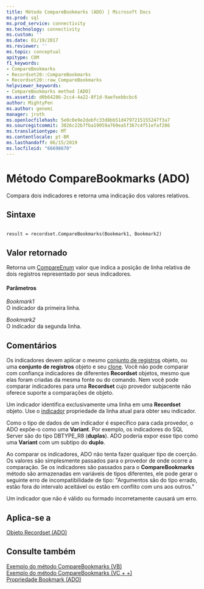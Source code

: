 ```yaml
---
title: Método CompareBookmarks (ADO) | Microsoft Docs
ms.prod: sql
ms.prod_service: connectivity
ms.technology: connectivity
ms.custom: ''
ms.date: 01/19/2017
ms.reviewer: ''
ms.topic: conceptual
apitype: COM
f1_keywords:
- CompareBookmarks
- Recordset20::CompareBookmarks
- Recordset20::raw_CompareBookmarks
helpviewer_keywords:
- CompareBookmarks method [ADO]
ms.assetid: d0b64286-2cc4-4a22-8f1d-9aefeebbcbc6
author: MightyPen
ms.author: genemi
manager: jroth
ms.openlocfilehash: 5e0c0e9e2debfc33d8bb51d4797215155247f3a7
ms.sourcegitcommit: 3026c22b7fba19059a769ea5f367c4f51efaf286
ms.translationtype: MT
ms.contentlocale: pt-BR
ms.lasthandoff: 06/15/2019
ms.locfileid: "66698670"
---
```

# <a name="comparebookmarks-method-ado"></a>Método CompareBookmarks (ADO)
Compara dois indicadores e retorna uma indicação dos valores relativos.  
  
## <a name="syntax"></a>Sintaxe  
  
```  
  
result = recordset.CompareBookmarks(Bookmark1, Bookmark2)  
```  
  
## <a name="return-value"></a>Valor retornado  
 Retorna um [CompareEnum](../../../ado/reference/ado-api/compareenum.md) valor que indica a posição de linha relativa de dois registros representado por seus indicadores.  
  
#### <a name="parameters"></a>Parâmetros  
 *Bookmark1*  
 O indicador da primeira linha.  
  
 *Bookmark2*  
 O indicador da segunda linha.  
  
## <a name="remarks"></a>Comentários  
 Os indicadores devem aplicar o mesmo [conjunto de registros](../../../ado/reference/ado-api/recordset-object-ado.md) objeto, ou uma **conjunto de registros** objeto e seu [clone](../../../ado/reference/ado-api/clone-method-ado.md). Você não pode comparar com confiança indicadores de diferentes **Recordset** objetos, mesmo que elas foram criadas da mesma fonte ou do comando. Nem você pode comparar indicadores para uma **Recordset** cujo provedor subjacente não oferece suporte a comparações de objeto.  
  
 Um indicador identifica exclusivamente uma linha em uma **Recordset** objeto. Use o [indicador](../../../ado/reference/ado-api/bookmark-property-ado.md) propriedade da linha atual para obter seu indicador.  
  
 Como o tipo de dados de um indicador é específico para cada provedor, o ADO expõe-o como uma **Variant**. Por exemplo, os indicadores do SQL Server são do tipo DBTYPE_R8 (**duplas**). ADO poderia expor esse tipo como uma **Variant** com um subtipo do **duplo**.  
  
 Ao comparar os indicadores, ADO não tenta fazer qualquer tipo de coerção. Os valores são simplesmente passados para o provedor de onde ocorre a comparação. Se os indicadores são passados para o **CompareBookmarks** método são armazenadas em variáveis de tipos diferentes, ele pode gerar o seguinte erro de incompatibilidade de tipo: "Argumentos são do tipo errado, estão fora do intervalo aceitável ou estão em conflito com uns aos outros."  
  
 Um indicador que não é válido ou formado incorretamente causará um erro.  
  
## <a name="applies-to"></a>Aplica-se a  
 [Objeto Recordset (ADO)](../../../ado/reference/ado-api/recordset-object-ado.md)  
  
## <a name="see-also"></a>Consulte também  
 [Exemplo do método CompareBookmarks (VB)](../../../ado/reference/ado-api/comparebookmarks-method-example-vb.md)   
 [Exemplo do método CompareBookmarks (VC + +)](../../../ado/reference/ado-api/comparebookmarks-method-example-vc.md)   
 [Propriedade Bookmark (ADO)](../../../ado/reference/ado-api/bookmark-property-ado.md)
